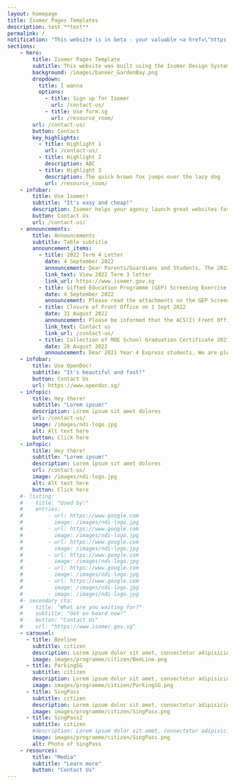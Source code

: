 ```yaml
---
layout: homepage
title: Isomer Pages Templates
description: test **test**
permalink: /
notification: "This website is in beta - your valuable <a href=\"https://www.google.com\">feedback</a> will help us in improving it."
sections:
    - hero:
        title: Isomer Pages Template
        subtitle: This website was built using the Isomer Design System and Jekyll
        background: /images/banner_GardenBay.png
        dropdown:
          title: I wanna
          options:
            - title: Sign up for Isomer
              url: /contact-us/
            - title: Use form.sg
              url: /resource_room/
        url: /contact-us/
        button: Contact
        key_highlights:
          - title: Highlight 1
            url: /contact-us/
          - title: Highlight 2
            description: ABC
          - title: Highlight 3
            description: The quick brown fox jumps over the lazy dog
            url: /resource_room/
    - infobar:
        title: Use Isomer!
        subtitle: "It's easy and cheap!"
        description: Isomer helps your agency launch great websites fast and easily.
        button: Contact Us
        url: /contact-us/
    - announcements:
        title: Announcements
        subtitle: Table subtitle
        announcement_items:
          - title: 2022 Term 4 Letter
            date: 4 September 2022
            announcement: Dear Parents/Guardians and Students, The 2022 Term 3 letter is posted and available for your viewing in the school website.
            link_text: View 2022 Term 3 letter
            link_url: https://www.isomer.gov.sg
          - title: Gifted Education Programme (GEP) Screening Exercise 2022
            date: 4 September 2022
            announcement: Please read the attachments on the GEP Screening Exercise 2022 and indicate if you would like your child/ward to participate in the exercise on Wednesday, 17 August 2022.
          - title: Closure of Front Office on 1 Sept 2022
            date: 31 August 2022
            announcement: Please be informed that the ACS(I) Front Office will be closed for a school function on Thursday, 1 September 2022, from 10.30 am onwards. The Front Office will resume operations on Friday, 2 September, 7.00 am. Thank you.
            link_text: Contact us
            link_url: /contact-us/
          - title: Collection of MOE School Graduation Certificate 2021
            date: 28 August 2022
            announcement: Dear 2021 Year 4 Express students, We are pleased to inform you that your School Graduation Certificate is ready for collection. You may collect this from the Front Office on weekdays (8.30 am to 4.00 pm). Please provide a written letter of authorisation if a proxy is collecting this on your behalf.
    - infobar:
        title: Use OpenDoc!
        subtitle: "It's beautiful and fast!"
        button: Contact Us
        url: https://www.opendoc.sg/
    - infopic:
        title: Hey there!
        subtitle: "Lorem ipsum!"
        description: Lorem ipsum sit amet dolores
        url: /contact-us/
        image: /images/ndi-logo.jpg
        alt: Alt text here
        button: Click here
    - infopic:
        title: Hey there!
        subtitle: "Lorem ipsum!"
        description: Lorem ipsum sit amet dolores
        url: /contact-us/
        image: /images/ndi-logo.jpg
        alt: Alt text here
        button: Click here
    #- listing:
    #    title: "Used by:"
    #    entries:
    #        - url: https://www.google.com
    #          image: /images/ndi-logo.jpg
    #        - url: https://www.google.com
    #          image: /images/ndi-logo.jpg
    #        - url: https://www.google.com
    #          image: /images/ndi-logo.jpg
    #        - url: https://www.google.com
    #          image: /images/ndi-logo.jpg
    #        - url: https://www.google.com
    #          image: /images/ndi-logo.jpg
    #        - url: https://www.google.com
    #          image: /images/ndi-logo.jpg
    #        - image: /images/ndi-logo.jpg
    #- secondary_cta:
    #    title: "What are you waiting for?"
    #    subtitle: "Get on board now!"
    #    button: "Contact Us"
    #    url: "https://www.isomer.gov.sg"
    - carousel:
      - title: Beeline
        subtitle: citizen
        description: Lorem ipsum dolor sit amet, consectetur adipisicing elit. Amet asperiores dicta distinctio enim harum labore libero magni non tempora ullam.
        image: images/programme/citizen/BeeLine.png
      - title: ParkingSG
        subtitle: citizen
        description: Lorem ipsum dolor sit amet, consectetur adipisicing elit. Amet asperiores dicta distinctio enim harum labore libero magni non tempora ullam.
        image: images/programme/citizen/ParkingSG.png
      - title: SingPass
        subtitle: citizen
        description: Lorem ipsum dolor sit amet, consectetur adipisicing elit. Amet asperiores dicta distinctio enim harum labore libero magni non tempora ullam.
        image: images/programme/citizen/SingPass.png
      - title: SingPass2
        subtitle: citizen
        #description: Lorem ipsum dolor sit amet, consectetur adipisicing elit. Amet asperiores dicta distinctio enim harum labore libero magni non tempora ullam.
        image: images/programme/citizen/SingPass.png
        alt: Photo of SingPass
    - resources:
        title: "Media"
        subtitle: "Learn more"
        button: "Contact Us"
---
```

